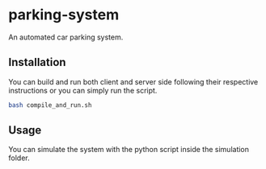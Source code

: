 # parking-system

An automated car parking system.

## Installation

You can build and run both client and server side following their respective instructions or you can simply run the script.

```bash
bash compile_and_run.sh
```

## Usage

You can simulate the system with the python script inside the simulation folder.
